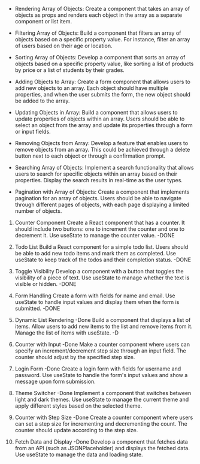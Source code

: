 - Rendering Array of Objects: Create a component that takes an array of objects as props and renders each object in the array as a separate component or list item.

- Filtering Array of Objects: Build a component that filters an array of objects based on a specific property value. For instance, filter an array of users based on their age or location.

- Sorting Array of Objects: Develop a component that sorts an array of objects based on a specific property value, like sorting a list of products by price or a list of students by their grades.

- Adding Objects to Array: Create a form component that allows users to add new objects to an array. Each object should have multiple properties, and when the user submits the form, the new object should be added to the array.

- Updating Objects in Array: Build a component that allows users to update properties of objects within an array. Users should be able to select an object from the array and update its properties through a form or input fields.

- Removing Objects from Array: Develop a feature that enables users to remove objects from an array. This could be achieved through a delete button next to each object or through a confirmation prompt.

- Searching Array of Objects: Implement a search functionality that allows users to search for specific objects within an array based on their properties. Display the search results in real-time as the user types.

- Pagination with Array of Objects: Create a component that implements pagination for an array of objects. Users should be able to navigate through different pages of objects, with each page displaying a limited number of objects.

1. Counter Component
   Create a React component that has a counter. It should include two buttons: one to increment the counter and one to decrement it. Use useState to manage the counter value. -DONE

2. Todo List
   Build a React component for a simple todo list. Users should be able to add new todo items and mark them as completed. Use useState to keep track of the todos and their completion status. -DONE

3. Toggle Visibility
   Develop a component with a button that toggles the visibility of a piece of text. Use useState to manage whether the text is visible or hidden. -DONE

4. Form Handling
   Create a form with fields for name and email. Use useState to handle input values and display them when the form is submitted. -DONE

5. Dynamic List Rendering -Done
   Build a component that displays a list of items. Allow users to add new items to the list and remove items from it. Manage the list of items with useState. -D

6. Counter with Input -Done
   Make a counter component where users can specify an increment/decrement step size through an input field. The counter should adjust by the specified step size.

7. Login Form -Done
   Create a login form with fields for username and password. Use useState to handle the form's input values and show a message upon form submission.

8. Theme Switcher -Done
   Implement a component that switches between light and dark themes. Use useState to manage the current theme and apply different styles based on the selected theme.

9. Counter with Step Size -Done
   Create a counter component where users can set a step size for incrementing and decrementing the count. The counter should update according to the step size.

10. Fetch Data and Display -Done
    Develop a component that fetches data from an API (such as JSONPlaceholder) and displays the fetched data. Use useState to manage the data and loading state.
